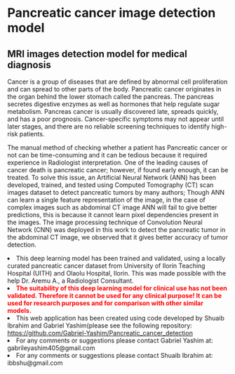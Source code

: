 # Pancreatic cancer image detection model 
## MRI images detection model for medical diagnosis

<p>Cancer is a group of diseases that are defined by abnormal cell proliferation and can spread to other parts of the body.
Pancreatic cancer originates in the organ behind the lower stomach called the pancreas. The pancreas secretes digestive
enzymes as well as hormones that help regulate sugar metabolism. Pancreas cancer is usually discovered late, spreads
quickly, and has a poor prognosis. Cancer-specific symptoms may not appear until later stages, and there are no reliable
screening techniques to identify high-risk patients. </p>
<p>The manual method of checking whether a patient has Pancreatic
cancer or not can be time-consuming and it can be tedious because it required experience in Radiologist interpretation.
One of the leading causes of cancer death is pancreatic cancer; however, if found early enough, it can be treated. To
solve this issue, an Artificial Neural Network (ANN) has been developed, trained, and tested using Computed Tomography
(CT) scan images dataset to detect pancreatic tumors by many authors; Though ANN can learn a single feature
representation of the image, in the case of complex images such as abdominal CT image ANN will fail to give better
predictions, this is because it cannot learn pixel dependencies present in the images. The image processing technique of
Convolution Neural Network (CNN) was deployed in this work to detect the pancreatic tumor in the abdominal CT image, we
observed that it gives better accuracy of tumor detection.</p>


<li>This deep learning model has been trained and validated, using a locally curated pancreatic cancer dataset from University of Ilorin Teaching Hospital (UITH) and Olaolu Hospital, Ilorin. This was made possible with the help Dr. Aremu A., a Radiologist Consultant.</li>
<li><b style="color:red;">The suitability of this deep learning model for clinical use has not been validated. Therefore it cannot be used for any clinical purpose! It can be used for research purposes and for comparison with other similar models.</b></li>
<li>This web application has been created using code developed by Shuaib Ibrahim and Gabriel Yashim(please see the following repository: </h2><a href="https://github.com/Gabriel-Yashim/Pancreatic_cancer_detection">https://github.com/Gabriel-Yashim/Pancreatic_cancer_detection</a></li>

<li>For any comments or suggestions please contact Gabriel Yashim at: gabrileyashim405@gmail.com</li>
<li>For any comments or suggestions please contact Shuaib Ibrahim at: ibbshu@gmail.com</li>

